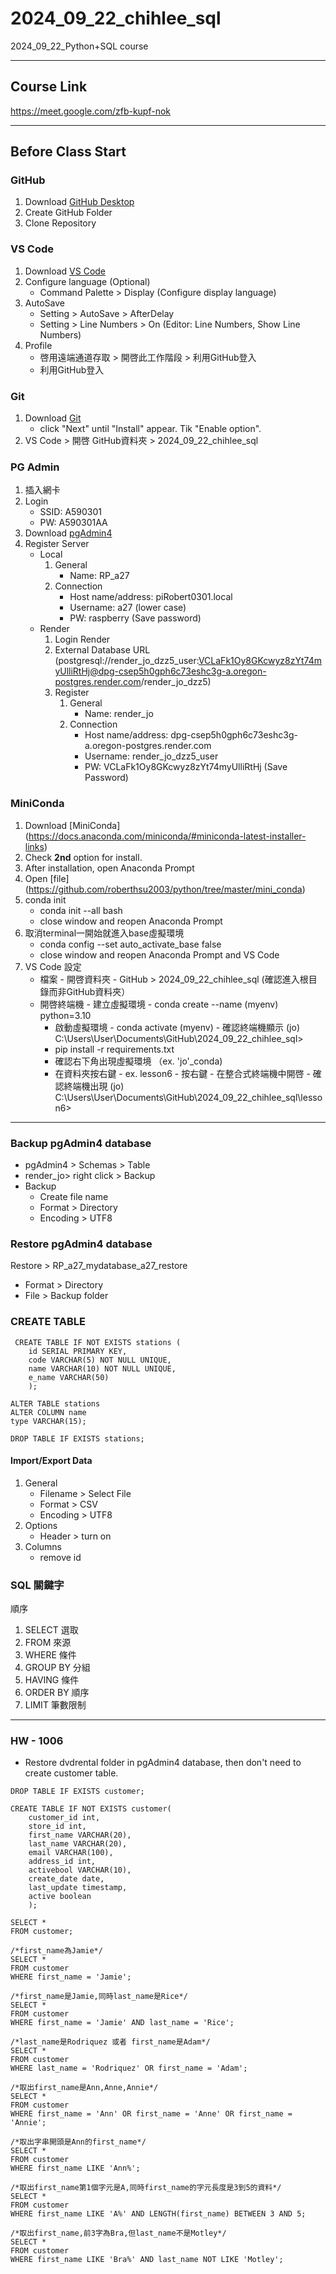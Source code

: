 # 2024_09_22_chihlee_sql
2024_09_22_Python+SQL course

---

## Course Link
https://meet.google.com/zfb-kupf-nok

---

## Before Class Start
### GitHub
1. Download [GitHub Desktop](https://desktop.github.com/download/)
2. Create GitHub Folder
3. Clone Repository
 
### VS Code
1. Download [VS Code](https://code.visualstudio.com/download)
2. Configure language (Optional)
   * Command Palette > Display (Configure display language)
3. AutoSave
   * Setting > AutoSave > AfterDelay
   * Setting > Line Numbers > On (Editor: Line Numbers, Show Line Numbers)
4. Profile
   * 啓用遠端通道存取 > 開啓此工作階段 > 利用GitHub登入
   * 利用GitHub登入

### Git
1. Download [Git](https://git-scm.com/downloads)
   * click "Next" until "Install" appear. Tik "Enable option".
2. VS Code > 開啓 GitHub資料夾 > 2024_09_22_chihlee_sql

### PG Admin
1. 插入網卡
2. Login
   * SSID: A590301
   * PW: A590301AA
3. Download [pgAdmin4](https://www.pgadmin.org/download/)  
4. Register Server
   * Local
     1. General
        * Name: RP_a27
     2. Connection
        * Host name/address: piRobert0301.local
        * Username: a27 (lower case)
        * PW: raspberry (Save password)
   * Render
     1. Login Render
     2. External Database URL (postgresql://render_jo_dzz5_user:VCLaFk1Oy8GKcwyz8zYt74myUlliRtHj@dpg-csep5h0gph6c73eshc3g-a.oregon-postgres.render.com/render_jo_dzz5)
     3. Register
        1. General
           * Name: render_jo
        2. Connection
           * Host name/address: dpg-csep5h0gph6c73eshc3g-a.oregon-postgres.render.com
           * Username: render_jo_dzz5_user
           * PW: VCLaFk1Oy8GKcwyz8zYt74myUlliRtHj (Save Password)

### MiniConda
1. Download [MiniConda] (https://docs.anaconda.com/miniconda/#miniconda-latest-installer-links)
2. Check **2nd** option for install.
3. After installation, open Anaconda Prompt
4. Open [file] (https://github.com/roberthsu2003/python/tree/master/mini_conda)
5. conda init
	* conda init --all bash
	* close window and reopen Anaconda Prompt
6. 取消terminal一開始就進入base虛擬環境
	* conda config --set auto_activate_base false
	* close window and reopen Anaconda Prompt and VS Code
7. VS Code 設定
	* 檔案 - 開啓資料夾 - GitHub > 2024_09_22_chihlee_sql (確認進入根目錄而非GitHub資料夾）
  	* 開啓終端機 - 建立虛擬環境 - conda create --name (myenv) python=3.10
        * 啟動虛擬環境 - conda activate (myenv) - 確認終端機顯示 (jo) C:\Users\User\Documents\GitHub\2024_09_22_chihlee_sql>
        * pip install -r requirements.txt
        * 確認右下角出現虛擬環境 （ex. 'jo'_conda)
        * 在資料夾按右鍵 - ex. lesson6 - 按右鍵 - 在整合式終端機中開啓 - 確認終端機出現 (jo) C:\Users\User\Documents\GitHub\2024_09_22_chihlee_sql\lesson6>
   

---

### Backup pgAdmin4 database
* pgAdmin4 > Schemas > Table
* render_jo> right click > Backup
* Backup
	* Create file name
   	* Format > Directory
   	* Encoding > UTF8

### Restore pgAdmin4 database
Restore > RP_a27_mydatabase_a27_restore
* Format > Directory
* File > Backup folder



### CREATE TABLE
```
 CREATE TABLE IF NOT EXISTS stations (
    id SERIAL PRIMARY KEY,
    code VARCHAR(5) NOT NULL UNIQUE,
    name VARCHAR(10) NOT NULL UNIQUE,
    e_name VARCHAR(50)
	);

ALTER TABLE stations
ALTER COLUMN name 
type VARCHAR(15);

DROP TABLE IF EXISTS stations;

```
#### Import/Export Data
1.  General
    * Filename > Select File
    * Format > CSV
    * Encoding > UTF8
2. Options
    * Header > turn on
3. Columns
    * remove id


### SQL 關鍵字
順序
1. SELECT 選取
2. FROM 來源
3. WHERE 條件
4. GROUP BY 分組
5. HAVING 條件
6. ORDER BY 順序
7. LIMIT 筆數限制

---
### HW - 1006
* Restore dvdrental folder in pgAdmin4 database, then don't need to create customer table.
```
DROP TABLE IF EXISTS customer;

CREATE TABLE IF NOT EXISTS customer(
	customer_id int,
	store_id int,
	first_name VARCHAR(20),
	last_name VARCHAR(20),
	email VARCHAR(100),
	address_id int,
	activebool VARCHAR(10),
	create_date date,
	last_update timestamp,
	active boolean
	);

SELECT *
FROM customer;

/*first_name為Jamie*/
SELECT *
FROM customer
WHERE first_name = 'Jamie';

/*first_name是Jamie,同時last_name是Rice*/
SELECT *
FROM customer
WHERE first_name = 'Jamie' AND last_name = 'Rice';

/*last_name是Rodriquez 或者 first_name是Adam*/
SELECT *
FROM customer
WHERE last_name = 'Rodriquez' OR first_name = 'Adam';

/*取出first_name是Ann,Anne,Annie*/
SELECT *
FROM customer
WHERE first_name = 'Ann' OR first_name = 'Anne' OR first_name = 'Annie';

/*取出字串開頭是Ann的first_name*/
SELECT *
FROM customer
WHERE first_name LIKE 'Ann%';

/*取出first_name第1個字元是A,同時first_name的字元長度是3到5的資料*/
SELECT *
FROM customer
WHERE first_name LIKE 'A%' AND LENGTH(first_name) BETWEEN 3 AND 5;

/*取出first_name,前3字為Bra,但last_name不是Motley*/
SELECT *
FROM customer
WHERE first_name LIKE 'Bra%' AND last_name NOT LIKE 'Motley';

```


